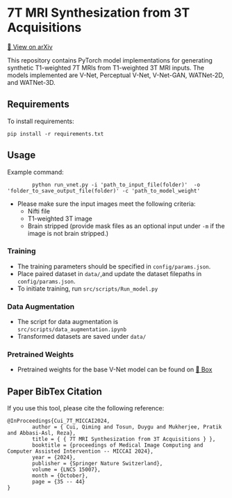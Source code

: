 # 7T MRI Synthesization from 3T Acquisitions
[🔗 View on arXiv](https://arxiv.org/abs/YYYY.NNNNN)

This repository contains PyTorch model implementations for generating synthetic T1-weighted 7T MRIs from T1-weighted 3T MRI inputs. The models implemented are V-Net, Perceptual V-Net, V-Net-GAN, WATNet-2D, and WATNet-3D.

## Requirements

To install requirements:
```setup
pip install -r requirements.txt
```

## Usage

Example command:

``` 
        python run_vnet.py -i 'path_to_input_file(folder)'  -o 'folder_to_save_output_file(folder)' -c 'path_to_model_weight'
```

* Please make sure the input images meet the following criteria:
  - Nifti file
  - T1-weighted 3T image
  - Brain stripped (provide mask files as an optional input under ```-m``` if the image is not brain stripped.)

### Training

* The training parameters should be specified in ```config/params.json```.
* Place paired dataset in ```data/```,and update the dataset filepaths in ```config/params.json```.
* To initiate training, run ```src/scripts/Run_model.py```

### Data Augmentation

* The script for data augmentation is ```src/scripts/data_augmentation.ipynb```
* Transformed datasets are saved under ```data/```

### Pretrained Weights

* Pretrained weights for the base V-Net model can be found on [🔗 Box](https://ucsf.app.box.com/s/yekgjj3wvuih34n6zmcnnr9ji3p2uhng)

## Paper BibTex Citation
If you use this tool, please cite the following reference:

```
@InProceedings{Cui_7T_MICCAI2024,
        author = { Cui, Qiming and Tosun, Duygu and Mukherjee, Pratik and Abbasi-Asl, Reza},
        title = { { 7T MRI Synthesization from 3T Acquisitions } },
        booktitle = {proceedings of Medical Image Computing and Computer Assisted Intervention -- MICCAI 2024},
        year = {2024},
        publisher = {Springer Nature Switzerland},
        volume = {LNCS 15007},
        month = {October},
        page = {35 -- 44}
}
```
